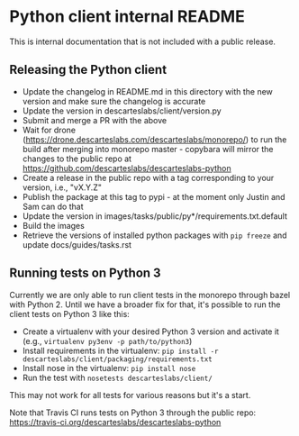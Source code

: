 Python client internal README
=============================

This is internal documentation that is not included with a public release.


Releasing the Python client
---------------------------

- Update the changelog in README.md in this directory with the new version
  and make sure the changelog is accurate
- Update the version in descarteslabs/client/version.py
- Submit and merge a PR with the above
- Wait for drone (https://drone.descarteslabs.com/descarteslabs/monorepo/)
  to run the build after merging into monorepo master -
  copybara will mirror the changes to the public repo at
  https://github.com/descarteslabs/descarteslabs-python
- Create a release in the public repo with a tag corresponding to your
  version, i.e., "vX.Y.Z"
- Publish the package at this tag to pypi - at the moment only Justin
  and Sam can do that
- Update the version in images/tasks/public/py\*/requirements.txt.default
- Build the images
- Retrieve the versions of installed python packages with `pip freeze`
  and update docs/guides/tasks.rst


Running tests on Python 3
-------------------------

Currently we are only able to run client tests in the monorepo through bazel with Python 2. Until we have a broader fix for that, it's possible to run the client tests on Python 3 like this:

- Create a virtualenv with your desired Python 3 version and activate it (e.g., `virtualenv py3env -p path/to/python3`)
- Install requirements in the virtualenv: `pip install -r descarteslabs/client/packaging/requirements.txt`
- Install nose in the virtualenv: `pip install nose`
- Run the test with `nosetests descarteslabs/client/`

This may not work for all tests for various reasons but it's a start.

Note that Travis CI runs tests on Python 3 through the public repo: https://travis-ci.org/descarteslabs/descarteslabs-python